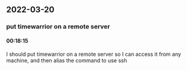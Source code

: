 ## 2022-03-20

### **put timewarrior on a remote server**
#### 00:18:15

I should put timewarrior on a remote server so I can access it from any machine, and then alias the command to use ssh


